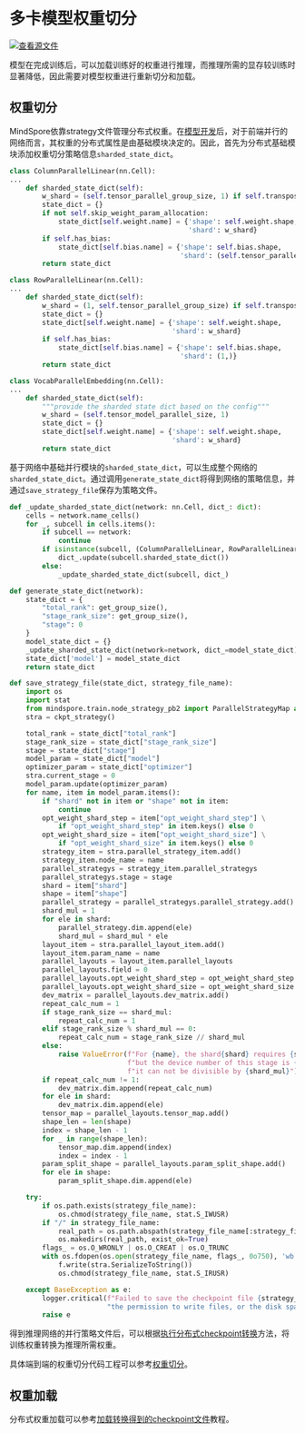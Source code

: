 # 多卡模型权重切分

[![查看源文件](https://mindspore-website.obs.cn-north-4.myhuaweicloud.com/website-images/r2.4.10/resource/_static/logo_source.svg)](https://gitee.com/mindspore/docs/blob/r2.4.10/docs/mindspore/source_zh_cn/model_infer/ms_infer/weight_split.md)

模型在完成训练后，可以加载训练好的权重进行推理，而推理所需的显存较训练时显著降低，因此需要对模型权重进行重新切分和加载。

## 权重切分

MindSpore依靠strategy文件管理分布式权重。在[模型开发](model_dev.md)后，对于前端并行的网络而言，其权重的分布式属性是由基础模块决定的。因此，首先为分布式基础模块添加权重切分策略信息`sharded_state_dict`。

```python
class ColumnParallelLinear(nn.Cell):
...
    def sharded_state_dict(self):
        w_shard = (self.tensor_parallel_group_size, 1) if self.transpose_b else (1, self.tensor_parallel_group_size)
        state_dict = {}
        if not self.skip_weight_param_allocation:
            state_dict[self.weight.name] = {'shape': self.weight.shape,
                                            'shard': w_shard}
        if self.has_bias:
            state_dict[self.bias.name] = {'shape': self.bias.shape,
                                          'shard': (self.tensor_parallel_group_size,)}
        return state_dict
```

```python
class RowParallelLinear(nn.Cell):
...
    def sharded_state_dict(self):
        w_shard = (1, self.tensor_parallel_group_size) if self.transpose_b else (self.tensor_parallel_group_size, 1)
        state_dict = {}
        state_dict[self.weight.name] = {'shape': self.weight.shape,
                                        'shard': w_shard}
        if self.has_bias:
            state_dict[self.bias.name] = {'shape': self.bias.shape,
                                          'shard': (1,)}
        return state_dict
```

```python
class VocabParallelEmbedding(nn.Cell):
...
    def sharded_state_dict(self):
        """provide the sharded state dict based on the config"""
        w_shard = (self.tensor_model_parallel_size, 1)
        state_dict = {}
        state_dict[self.weight.name] = {'shape': self.weight.shape,
                                        'shard': w_shard}
        return state_dict
```

基于网络中基础并行模块的`sharded_state_dict`，可以生成整个网络的`sharded_state_dict`。通过调用`generate_state_dict`将得到网络的策略信息，并通过`save_strategy_file`保存为策略文件。

```python
def _update_sharded_state_dict(network: nn.Cell, dict_: dict):
    cells = network.name_cells()
    for _, subcell in cells.items():
        if subcell == network:
            continue
        if isinstance(subcell, (ColumnParallelLinear, RowParallelLinear, VocabParallelEmbedding)):
            dict_.update(subcell.sharded_state_dict())
        else:
            _update_sharded_state_dict(subcell, dict_)

def generate_state_dict(network):
    state_dict = {
        "total_rank": get_group_size(),
        "stage_rank_size": get_group_size(),
        "stage": 0
    }
    model_state_dict = {}
    _update_sharded_state_dict(network=network, dict_=model_state_dict)
    state_dict['model'] = model_state_dict
    return state_dict

def save_strategy_file(state_dict, strategy_file_name):
    import os
    import stat
    from mindspore.train.node_strategy_pb2 import ParallelStrategyMap as ckpt_strategy
    stra = ckpt_strategy()

    total_rank = state_dict["total_rank"]
    stage_rank_size = state_dict["stage_rank_size"]
    stage = state_dict["stage"]
    model_param = state_dict["model"]
    optimizer_param = state_dict["optimizer"]
    stra.current_stage = 0
    model_param.update(optimizer_param)
    for name, item in model_param.items():
        if "shard" not in item or "shape" not in item:
            continue
        opt_weight_shard_step = item["opt_weight_shard_step"] \
            if "opt_weight_shard_step" in item.keys() else 0
        opt_weight_shard_size = item["opt_weight_shard_size"] \
            if "opt_weight_shard_size" in item.keys() else 0
        strategy_item = stra.parallel_strategy_item.add()
        strategy_item.node_name = name
        parallel_strategys = strategy_item.parallel_strategys
        parallel_strategys.stage = stage
        shard = item["shard"]
        shape = item["shape"]
        parallel_strategy = parallel_strategys.parallel_strategy.add()
        shard_mul = 1
        for ele in shard:
            parallel_strategy.dim.append(ele)
            shard_mul = shard_mul * ele
        layout_item = stra.parallel_layout_item.add()
        layout_item.param_name = name
        parallel_layouts = layout_item.parallel_layouts
        parallel_layouts.field = 0
        parallel_layouts.opt_weight_shard_step = opt_weight_shard_step
        parallel_layouts.opt_weight_shard_size = opt_weight_shard_size
        dev_matrix = parallel_layouts.dev_matrix.add()
        repeat_calc_num = 1
        if stage_rank_size == shard_mul:
            repeat_calc_num = 1
        elif stage_rank_size % shard_mul == 0:
            repeat_calc_num = stage_rank_size // shard_mul
        else:
            raise ValueError(f"For {name}, the shard{shard} requires {shard_mul} devices, "
                             f"but the device number of this stage is {stage_rank_size}, "
                             f"it can not be divisible by {shard_mul}")
        if repeat_calc_num != 1:
            dev_matrix.dim.append(repeat_calc_num)
        for ele in shard:
            dev_matrix.dim.append(ele)
        tensor_map = parallel_layouts.tensor_map.add()
        shape_len = len(shape)
        index = shape_len - 1
        for _ in range(shape_len):
            tensor_map.dim.append(index)
            index = index - 1
        param_split_shape = parallel_layouts.param_split_shape.add()
        for ele in shape:
            param_split_shape.dim.append(ele)

    try:
        if os.path.exists(strategy_file_name):
            os.chmod(strategy_file_name, stat.S_IWUSR)
        if "/" in strategy_file_name:
            real_path = os.path.abspath(strategy_file_name[:strategy_file_name.rfind("/")])
            os.makedirs(real_path, exist_ok=True)
        flags_ = os.O_WRONLY | os.O_CREAT | os.O_TRUNC
        with os.fdopen(os.open(strategy_file_name, flags_, 0o750), 'wb') as f:
            f.write(stra.SerializeToString())
            os.chmod(strategy_file_name, stat.S_IRUSR)

    except BaseException as e:
        logger.critical(f"Failed to save the checkpoint file {strategy_file_name}. Maybe don't have "
                        "the permission to write files, or the disk space is insufficient and so on.")
        raise e
```

得到推理网络的并行策略文件后，可以根据[执行分布式checkpoint转换](https://www.mindspore.cn/tutorials/experts/zh-CN/r2.3.1/parallel/model_transformation.html#执行分布式checkpoint转换)方法，将训练权重转换为推理所需权重。

具体端到端的权重切分代码工程可以参考[权重切分](https://gitee.com/mindspore/docs/blob/r2.4.10/docs/sample_code/infer_code/param_split.py)。

## 权重加载

分布式权重加载可以参考[加载转换得到的checkpoint文件](https://www.mindspore.cn/tutorials/experts/zh-CN/r2.3.1/parallel/model_transformation.html#加载转换得到的checkpoint文件)教程。
